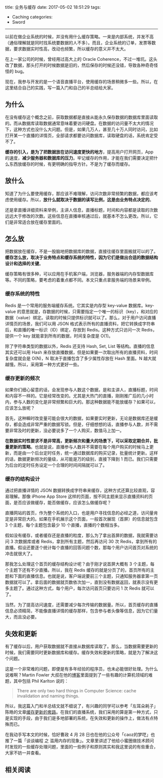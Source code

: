 title: 业务与缓存
date: 2017-05-02 18:51:29
tags:
  - Caching
categories:
  - Sword
---

以前在做企业系统的时候，并没有用什么缓存策略。一来是内部系统，并发不高（通俗理解就是同时找系统要数据的人不多）。而且，企业系统的订单，发票等数据，要求数据实时性高，改动也频繁，所以缓存的意义并不太大。

在上一家公司的时候，曾经用过高大上的 Oracle Coherence，不过一堆坑。这头改了数据，那头打开的时候数据是旧的，然后保存的时候还没错，导致各种奇奇怪怪的 bug。  

现在，我参与开发的是一个语音直播平台，使用缓存的场景稍微多一些。所以，在这里结合自己的实践，写一篇入门和自己的半总结给大家。  


## 为什么

在没有缓存这个概念之前，获取数据都是直接从能永久保存数据的数据库里面读取的。而从数据库读取数据通常意味着要访问硬盘。在数据的访问量不太大的情况下，这种方式也没什么大问题。但是，如果几万人，甚至几十万人同时访问，比如打开某一个直播的详情页，全部请求都要访问数据库，读取硬盘的话，系统肯定受不了。  

**缓存的引入，是为了把数据放在访问速度更快的地方**，提高用户打开网页，App 的速度，**减少服务器和数据库的压力**。牢记缓存的作用，才能在我们需要决定把什么东西放缓存的时候，有更明确的指导方针。不是为了缓存而缓存。  


## 放什么

知道了为什么要使用缓存，那应该不难理解，访问次数非常频繁的数据，都应该考虑使用缓存。所以，**放什么就取决于数据的读写比例，这是由业务特点决定的**。  

还是拿直播详细资料来举例，主讲人信息，直播标题，时间和内容都是读取的次数远远大于修改的次数。这些信息在直播审核通过后，就基本不怎么更改。所以，它们是非常适合放在缓存里面的。  


## 怎么放

把数据放在缓存，不是一股脑地把数据库的数据，直接往缓存里面搬就可以的了。**缓存怎么放，取决于业务特点和缓存系统的特性，因为它们是做出合适的数据结构设计和选择的关键**。  

缓存策略有很多种，可以应用在手机客户端，浏览器，服务器端的内存型数据库等。不同的策略，要考虑的着重点都不同。本文只重点拿服务端的场景来举例。  

### 缓存系统的特性

Redis 是一个常用的服务端缓存系统。它其实是内存型 key-value 数据库。key-value 的意思就是，存数据的时候，只需要指定一个唯一的标识（key），和对应的数据（value）绑定。读取的时候只提供标识就可以了。那么，对于用户访问直播详情页的场景，我们可以用 JSON 格式表示所有的直播资料，把它转换成字符串后，和直播的唯一标识（ID）绑定，存放到 Redis。这种方式只访问一次 Redis，提供一个 key 就能拿到所有的数据，时间复杂度是 O(1)。  

除了字符串类型的数据以外，Redis 还支持 Hash, Set, List 等结构。直播的信息其实还可以用 Hash 来存放直播数据，但是如果要一次取出所有的直播资料，时间复杂度就会是 O(N)，N 取决于直播包含了多少属性存放在 Hash 里面。N 越大就越慢。所以，采用第一种方式更好一些。  

### 缓存更新的频次

如果你们细心留意的话，会发现参与人数这个数据，是和主讲人，直播标题，时间和内容不一样的。它是经常改变的。尤其是大热门的直播，刚刚推广后的几小时内，参与人数的变化是非常频繁和巨大的。那这种数据能不能放缓存？如果可以，应该怎么放呢？  

首先，这种瞬时改变量可能会很大的数据，如果要实时更新，无论是数据库还是缓存，都会造成非常严重的数据写锁。但是，仔细想想的话，直播参与人数，并不需要非常及时的更新，没必要说多了一个人购买，数值马上加一。  

**在数据实时性要求不是非常高，更新频次和量大的场景下，可以采取定期合并，批量更新的策略**。也就是说，直播参与人数并不需要在每个用户购买的时候马上更新，而是由一个后台定时任务，统一通过数据库的购买记录，批量统计更新。这样的话，数据更新频次的量级，从可能是万的级别，直接下降到 1 而已。我们只需要为后台的定时任务设定一个合理的时间间隔就可以了。  

### 缓存的结构设计

通过把直播详情的 JSON 数据转换成字符串来缓存，这种方式还算比较直观，容易理解。那像 iPhone App Store 这样的页面，按不同主题来显示直播资料的页面，是否应该做缓存，能否做缓存，应该怎么做缓存呢？  

直播网站的首页，作为整个系统的入口，也是用户寻找信息的必经之道，访问量肯定是非常巨大的。如果在手机展示这个页面，一般首次展现（首屏）的信息就包含 3 个主题，每个主题包含最少 10 个直播，直播的个数相当多。  

假如没有缓存，或者缓存还是直播的粒度，那么为了拿出首屏的数据，我就需要访问 3 次数据库或者 Redis，拿到所有主题，然后再访问 30 次 Redis，拿到所有的直播。假设还要逐个统计每个直播的回答问题个数，那每个用户访问首页对系统的冲击就很大了。  

那我怎么处理这个首页的缓存结构设计呢？由于刚才说首屏大概有 3 个主题，每个主题下还有不少直播。所以，我在 Redis 缓存的就是分页了的，首页所有的主题和下面的直播信息。也就是说，客户端说要前三个主题，只通知服务器拿第一页数据就可以了。拿后面的数据就页数依次加一，直到没有数据返回，就表示没有更多主题了。通过这种方式，每个用户，每次访问首页只要访问 1 次 Redis 就可以了。  

当然，为了提高访问速度，还需要减少每次传输的数据量。所以，首页缓存的直播信息必须精简，不能像直播详情的缓存那样，包含参与者头像等信息，因为它们量大，而且没必要。  


## 失效和更新

有了缓存以后，用户获取数据就不直接从数据库读取了。那么，当数据需要更新的时候，我们需要同时更新数据库和缓存。缓存失效和更新的策略，就是为了解决这个问题。  

[缓存更新的套路]: http://coolshell.cn/articles/17416.html  
[博客]: https://martinfowler.com/bliki/TwoHardThings.html  

这是一个非常难的问题，即便是有多年经验的程序员，也未必能很好处理。为什么说难啊？Martin Fowler 大叔在他的[博客][]里面提到了一些有趣的计算机领域的难题，其中包括 Phil Karlton 说的：  

>There are only two hard things in Computer Science: cache invalidation and naming things.  

所以，我这篇入门和半总结文就不细说了，有兴趣的同学可以参考「左耳朵耗子」陈皓的文章[缓存更新的套路][]。在我们的直播系统，我们采用的算是第一种方式，只是实现的手段，由于我们是多地部署的系统，在失效和更新的操作上，做法有点特殊而已。  

在我动手写本文的时候，恰好曹政 4 月 28 日也在他的公众号「caoz的梦呓」也推了一篇「谈谈编程 之 滥用内存的现象」。文章里讲述了他给小蜜圈做技术顾问时发现的一些缓存处理问题，里面的一些例子和原则其实和我这里说的有些重合，大家不妨一并查看。  


## 相关阅读

[数据的一致性只和数据库有关系吗？]: http://www.thinkingincrowd.me/2017/12/13/is-data-consistency-only-about-db/  
[一个简单的支付业务与模型演变]: http://www.thinkingincrowd.me/2017/11/11/model-evolvement-for-a-simple-payment-system/  
[听听系统的多地部署改造]: http://www.thinkingincrowd.me/2017/11/29/tingting-multi-region-architecture/  
